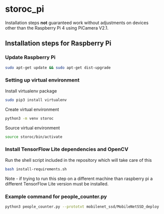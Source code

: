 # storoc_pi

Installation steps **not** guaranteed work without adjustments on devices other than the Raspberry Pi 4 using PiCamera V2.1.

## Installation steps for Raspberry Pi

### Update Raspberry Pi

```bash
sudo apt-get update && sudo apt-get dist-upgrade
```

### Setting up virtual environment

Install virtualenv package

```bash
sudo pip3 install virtualenv
```

Create virtual environment

```bash
python3 -m venv storoc
```

Source virtual environment

```bash
source storoc/bin/activate
```

### Install TensorFlow Lite dependencies and OpenCV

Run the shell script included in the repository which will take care of this

```bash
bash install-requirements.sh
```

Note - if trying to run this step on a different machine than raspberry pi a different TensorFlow Lite version must be installed.



### Example command for people_counter.py

```bash
python3 people_counter.py --prototxt mobilenet_ssd/MobileNetSSD_deploy.prototxt --model mobilenet_ssd/MobileNetSSD_deploy.caffemodel --input testvid2.avi --output output1.avi
```

